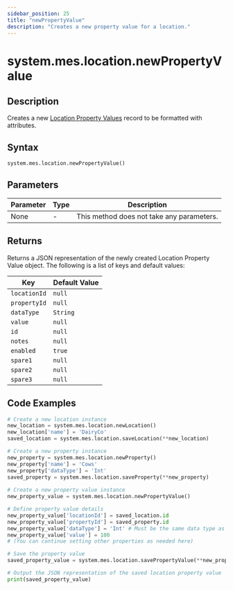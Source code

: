 ```yaml
---
sidebar_position: 25
title: "newPropertyValue"
description: "Creates a new property value for a location."
---
```


# system.mes.location.newPropertyValue

## Description

Creates a new [Location Property Values](../../data-model/location-model/location-property-value) record to be formatted with attributes.

## Syntax
```python
system.mes.location.newPropertyValue()
```

## Parameters

| Parameter | Type | Description                               |
|-----------|------|-------------------------------------------|
| None      | -    | This method does not take any parameters. |

## Returns

Returns a JSON representation of the newly created Location Property Value object. The following is a list of keys and default values:

| Key          | Default Value    |
|--------------|------------------|
| `locationId` | `null`           |
| `propertyId` | `null`           |
| `dataType`   | `String`         |
| `value`      | `null`           |
| `id`         | `null`           |
| `notes`      | `null`           |
| `enabled`    | `true`           |
| `spare1`     | `null`           |
| `spare2`     | `null`           |
| `spare3`     | `null`           |

## Code Examples

```python
# Create a new location instance
new_location = system.mes.location.newLocation()
new_location['name'] = 'DairyCo'
saved_location = system.mes.location.saveLocation(**new_location)

# Create a new property instance
new_property = system.mes.location.newProperty()
new_property['name'] = 'Cows'
new_property['dataType'] = 'Int'
saved_property = system.mes.location.saveProperty(**new_property)
 
# Create a new property value instance
new_property_value = system.mes.location.newPropertyValue()

# Define property value details
new_property_value['locationId'] = saved_location.id
new_property_value['propertyId'] = saved_property.id
new_property_value['dataType'] = 'Int' # Must be the same data type as the property
new_property_value['value'] = 100
# (You can continue setting other properties as needed here)

# Save the property value
saved_property_value = system.mes.location.savePropertyValue(**new_property_value)

# Output the JSON representation of the saved location property value
print(saved_property_value)
```